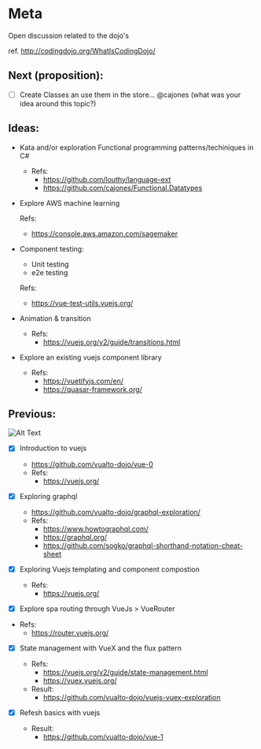 # Meta

Open discussion related to the dojo's

ref. http://codingdojo.org/WhatIsCodingDojo/

## Next (proposition):

- [ ] Create Classes an use them in the store… @cajones (what was your idea around  this topic?)

## Ideas:

 - Kata and/or exploration Functional programming patterns/techiniques in C#
   - Refs:
     - https://github.com/louthy/language-ext
     - https://github.com/cajones/Functional.Datatypes

 - Explore AWS machine learning
 
   Refs:
     - https://console.aws.amazon.com/sagemaker

 - Component testing:
   - Unit testing
   - e2e testing

   Refs:
     - https://vue-test-utils.vuejs.org/

 - Animation & transition
   - Refs:
     - https://vuejs.org/v2/guide/transitions.html

 - Explore an existing vuejs component library
   - Refs:
     - https://vuetifyjs.com/en/
     - https://quasar-framework.org/

## Previous:

![Alt Text](https://media.giphy.com/media/GaAvKZvMV0GHu/giphy.gif)

- [x] Introduction to vuejs
   - https://github.com/vualto-dojo/vue-0
   - Refs:
     - https://vuejs.org/

- [x] Exploring graphql
  - https://github.com/vualto-dojo/graphql-exploration/
  - Refs:
    - https://www.howtographql.com/
    - https://graphql.org/
    - https://github.com/sogko/graphql-shorthand-notation-cheat-sheet

- [x] Exploring Vuejs templating and component compostion
  - Refs:
    - https://vuejs.org/

- [x] Explore spa routing through VueJs > VueRouter

 - Refs:
   - https://router.vuejs.org/

- [x] State management with VueX and the flux pattern
   - Refs:
     - https://vuejs.org/v2/guide/state-management.html
     - https://vuex.vuejs.org/
   - Result:
     - https://github.com/vualto-dojo/vuejs-vuex-exploration
     
- [x] Refesh basics with vuejs

  - Result:
    - https://github.com/vualto-dojo/vue-1

